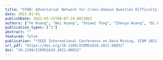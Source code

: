 ```yaml
---
title: "STAN: Adversarial Network for Cross-domain Question Difficulty Prediction (ICDM 2021, 2021)"
date: 2021-01-01
publishDate: 2022-03-23T08:07:19.087286Z
authors: ["Ye Huang", "Wei Huang", "Shiwei Tong", "Zhenya Huang", "Qi Liu", "Enhong Chen", "Jianhui Ma", "Liang Wan", "Shijin Wang"]
publication_types: ["1"]
abstract: ""
featured: false
publication: "*IEEE International Conference on Data Mining, ICDM 2021, Auckland, New Zealand, December 7-10, 2021*"
url_pdf: "https://doi.org/10.1109/ICDM51629.2021.00032"
doi: "10.1109/ICDM51629.2021.00032"
---
```


